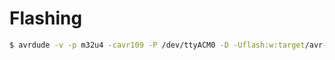 # Flashing

```sh
$ avrdude -v -p m32u4 -cavr109 -P /dev/ttyACM0 -D -Uflash:w:target/avr-atmega32u4/release/sby-buoy-feather.elf:e
```
